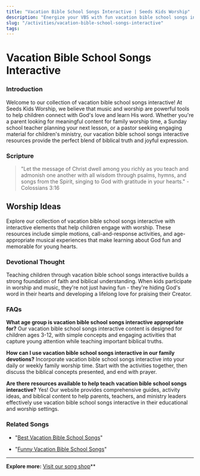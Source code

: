 ```yaml
---
title: "Vacation Bible School Songs Interactive | Seeds Kids Worship"
description: "Energize your VBS with fun vacation bible school songs interactive. Engaging worship music and activities for summer children's ministry."
slug: "/activities/vacation-bible-school-songs-interactive"
tags:
---
```


# Vacation Bible School Songs Interactive

### Introduction

Welcome to our collection of vacation bible school songs interactive! At Seeds Kids Worship, we believe that music and worship are powerful tools to help children connect with God's love and learn His word. Whether you're a parent looking for meaningful content for family worship time, a Sunday school teacher planning your next lesson, or a pastor seeking engaging material for children's ministry, our vacation bible school songs interactive resources provide the perfect blend of biblical truth and joyful expression.

### Scripture

> "Let the message of Christ dwell among you richly as you teach and admonish one another with all wisdom through psalms, hymns, and songs from the Spirit, singing to God with gratitude in your hearts." - Colossians 3:16

## Worship Ideas

Explore our collection of vacation bible school songs interactive with interactive elements that help children engage with worship. These resources include simple motions, call-and-response activities, and age-appropriate musical experiences that make learning about God fun and memorable for young hearts.

### Devotional Thought

Teaching children through vacation bible school songs interactive builds a strong foundation of faith and biblical understanding. When kids participate in worship and music, they're not just having fun - they're hiding God's word in their hearts and developing a lifelong love for praising their Creator.

### FAQs

**What age group is vacation bible school songs interactive appropriate for?**
Our vacation bible school songs interactive content is designed for children ages 3-12, with simple concepts and engaging activities that capture young attention while teaching important biblical truths.

**How can I use vacation bible school songs interactive in our family devotions?**
Incorporate vacation bible school songs interactive into your daily or weekly family worship time. Start with the activities together, then discuss the biblical concepts presented, and end with prayer.

**Are there resources available to help teach vacation bible school songs interactive?**
Yes! Our website provides comprehensive guides, activity ideas, and biblical content to help parents, teachers, and ministry leaders effectively use vacation bible school songs interactive in their educational and worship settings.

### Related Songs

- "[Best Vacation Bible School Songs](/activities/best-vacation-bible-school-songs/)"

- "[Funny Vacation Bible School Songs](/activities/funny-vacation-bible-school-songs/)"

---

**Explore more:** [Visit our song shop](https://seedskidsworship.com/shop)**

<!-- Schema Markup -->
<script type="application/ld+json">
{
  "@context": "https://schema.org",
  "@type": "MusicRecording",
  "name": "Vacation Bible School Songs Interactive",
  "byArtist": {
    "@type": "MusicGroup",
    "name": "Seeds Kids Worship"
  },
  "isFamilyFriendly": true,
  "url": "https://seedskidsworship.com/activities/vacation-bible-school-songs-interactive/"
}
</script>